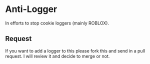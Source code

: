 # Anti-Logger
In efforts to stop cookie loggers (mainly ROBLOX).


## Request
If you want to add a logger to this please fork this and send in a pull request. I will review it and decide to merge or not.
